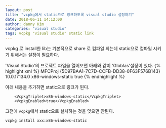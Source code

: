 ```yaml
---
layout: post
title: "vcpkg에서 static으로 링크하도록 visual studio 설정하기"
date: 2018-06-11 14:12:00
author: danny Kim
categories: "visual studio"
tags: vcpkg "visual studio" static link
---
```


vcpkg 로 install한 lib는 기본적으로 share 로 컴파일 되는데 static으로 컴파일 시키기 위해서는 설정이 필요하다.

'Visual Studio'의 프로젝트 파일을 열어보면 아래와 같이 'Globlas'설정이 있다.
{% highlight xml %}
  <PropertyGroup Label="Globals">
    <SccProjectName />
    <SccLocalPath />
    <Keyword>MFCProj</Keyword>
    <ProjectGuid>{5D97BAA1-7C7D-CCFB-DD38-0F63F576B143}</ProjectGuid>
    <WindowsTargetPlatformVersion>10.0.17134.0</WindowsTargetPlatformVersion>
    <VcpkgTriplet>x86-windows-static</VcpkgTriplet>
    <VcpkgEnabled>true</VcpkgEnabled>
  </PropertyGroup>
{% endhighlight %}

아래 내용을 추가하면 static으로 링크가 된다.
```
    <VcpkgTriplet>x86-windows-static</VcpkgTriplet>
    <VcpkgEnabled>true</VcpkgEnabled>
```

그전에 `vcpkg`에서 static으로 설치하는 것을 잊으면 안된다.
```
vcpkg install xxx:x86-windows-static
```
